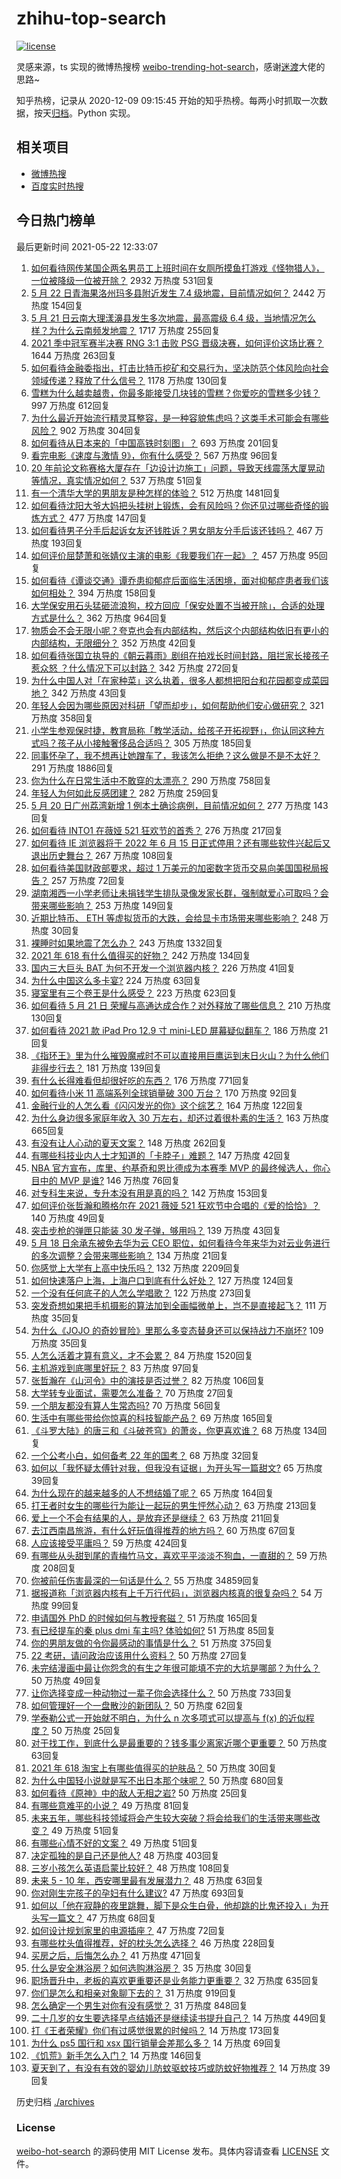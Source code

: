 # zhihu-top-search

[![license](https://img.shields.io/github/license/Arrackisarookie/zhihu-top-search)](https://github.com/Arrackisarookie/zhihu-top-search/blob/master/LICENSE)

灵感来源，ts 实现的微博热搜榜 [weibo-trending-hot-search](https://github.com/justjavac/weibo-trending-hot-search)，感谢[迷渡](https://github.com/justjavac)大佬的思路~

知乎热榜，记录从 2020-12-09 09:15:45 开始的知乎热榜。每两小时抓取一次数据，按天[归档](./archives)。Python 实现。

## 相关项目
+ [微博热搜](https://github.com/Arrackisarookie/weibo-hot-search)
+ [百度实时热搜](https://github.com/Arrackisarookie/baidu-hot-search)

## 今日热门榜单

<!-- Rank Begin -->

最后更新时间 2021-05-22 12:33:07

1. [如何看待网传某国企两名男员工上班时间在女厕所摸鱼打游戏《怪物猎人》，一位被降级一位被开除？](https://www.zhihu.com/question/460463560) 2932 万热度 531回复
1. [5 月 22 日青海果洛州玛多县附近发生 7.4 级地震，目前情况如何？](https://www.zhihu.com/question/460748606) 2442 万热度 154回复
1. [5 月 21 日云南大理漾濞县发生多次地震，最高震级 6.4 级，当地情况怎么样？为什么云南频发地震？](https://www.zhihu.com/question/460710387) 1717 万热度 255回复
1. [2021 季中冠军赛半决赛 RNG 3:1 击败 PSG 晋级决赛，如何评价这场比赛？](https://www.zhihu.com/question/460694808) 1644 万热度 263回复
1. [如何看待金融委指出，打击比特币挖矿和交易行为，坚决防范个体风险向社会领域传递？释放了什么信号？](https://www.zhihu.com/question/460721703) 1178 万热度 130回复
1. [雪糕为什么越卖越贵，你最多能接受几块钱的雪糕？你爱吃的雪糕多少钱？](https://www.zhihu.com/question/460502728) 997 万热度 612回复
1. [为什么最近开始流行精灵耳整容，是一种容貌焦虑吗？这类手术可能会有哪些风险？](https://www.zhihu.com/question/460614037) 902 万热度 304回复
1. [如何看待从日本来的「中国高铁时刻图」？](https://www.zhihu.com/question/460449331) 693 万热度 201回复
1. [看完电影《速度与激情 9》，你有什么感受？](https://www.zhihu.com/question/333674020) 567 万热度 96回复
1. [20 年前论文称赛格大厦存在「边设计边施工」问题，导致天线震荡大厦晃动等情况，真实情况如何？](https://www.zhihu.com/question/460377984) 537 万热度 51回复
1. [有一个清华大学的男朋友是种怎样的体验？](https://www.zhihu.com/question/30174174) 512 万热度 1481回复
1. [如何看待沈阳大爷大妈把头挂树上锻炼，会有风险吗？你还见过哪些奇怪的锻炼方式？](https://www.zhihu.com/question/460587693) 477 万热度 147回复
1. [如何看待男子分手后起诉女友还钱胜诉？男女朋友分手后该还钱吗？](https://www.zhihu.com/question/460598798) 467 万热度 193回复
1. [如何评价屈楚萧和张婧仪主演的电影《我要我们在一起》？](https://www.zhihu.com/question/455753519) 457 万热度 95回复
1. [如何看待《谭谈交通》谭乔患抑郁症后面临生活困境，面对抑郁症患者我们该如何相处？](https://www.zhihu.com/question/460156746) 394 万热度 158回复
1. [大学保安用石头猛砸流浪狗，校方回应「保安处置不当被开除」，合适的处理方式是什么？](https://www.zhihu.com/question/460532916) 362 万热度 964回复
1. [物质会不会无限小呢？夸克也会有内部结构，然后这个内部结构依旧有更小的内部结构，无限细分？](https://www.zhihu.com/question/453085834) 352 万热度 42回复
1. [如何看待张国立执导的《朝云暮雨》剧组在拍戏长时间封路，阻拦家长接孩子惹众怒 ？什么情况下可以封路？](https://www.zhihu.com/question/460494090) 342 万热度 272回复
1. [为什么中国人对「在家种菜」这么执着，很多人都想把阳台和花园都变成菜园地？](https://www.zhihu.com/question/460289845) 342 万热度 43回复
1. [年轻人会因为哪些原因对科研「望而却步」，如何帮助他们安心做研究？](https://www.zhihu.com/question/459947587) 321 万热度 358回复
1. [小学生参观保时捷，教育局称「教学活动，给孩子开拓视野」，你认同这种方式吗？孩子从小接触奢侈品合适吗？](https://www.zhihu.com/question/460469192) 305 万热度 185回复
1. [同事怀孕了，我不想再让她蹭车了，我该怎么拒绝？这么做是不是不太好？](https://www.zhihu.com/question/423335938) 291 万热度 1886回复
1. [你为什么在日常生活中不敢穿的太漂亮？](https://www.zhihu.com/question/31434644) 290 万热度 758回复
1. [年轻人为何如此反感团建？](https://www.zhihu.com/question/459343916) 282 万热度 259回复
1. [5 月 20 日广州荔湾新增 1 例本土确诊病例，目前情况如何？](https://www.zhihu.com/question/460600280) 277 万热度 143回复
1. [如何看待 INTO1 在薇娅 521 狂欢节的首秀？](https://www.zhihu.com/question/460729962) 276 万热度 217回复
1. [如何看待 IE 浏览器将于 2022 年 6 月 15 日正式停用？还有哪些软件兴起后又退出历史舞台？](https://www.zhihu.com/question/460502307) 267 万热度 108回复
1. [如何看待美国财政部要求，超过 1 万美元的加密数字货币交易向美国国税局报告？](https://www.zhihu.com/question/460565715) 257 万热度 72回复
1. [湖南湘西一小学老师让未捐钱学生排队录像发家长群，强制献爱心可取吗？会带来哪些影响？](https://www.zhihu.com/question/460499002) 253 万热度 149回复
1. [近期比特币、 ETH 等虚拟货币的大跌，会给显卡市场带来哪些影响？](https://www.zhihu.com/question/460428645) 248 万热度 30回复
1. [裸睡时如果地震了怎么办？](https://www.zhihu.com/question/23204731) 243 万热度 1332回复
1. [2021 年 618 有什么值得买的好物？](https://www.zhihu.com/question/396495999) 242 万热度 134回复
1. [国内三大巨头 BAT 为何不开发一个浏览器内核？](https://www.zhihu.com/question/30379346) 226 万热度 41回复
1. [为什么中国这么多卡宴?](https://www.zhihu.com/question/459509571) 224 万热度 63回复
1. [寝室里有三个卷王是什么感受？](https://www.zhihu.com/question/431850162) 223 万热度 623回复
1. [如何看待 5 月 21 日 荣耀与高通达成合作？对外释放了哪些信息？](https://www.zhihu.com/question/460652137) 210 万热度 130回复
1. [如何看待 2021 款 iPad Pro 12.9 寸 mini-LED 屏幕疑似翻车？](https://www.zhihu.com/question/460637864) 186 万热度 21回复
1. [《指环王》里为什么摧毁魔戒时不可以直接用巨鹰运到末日火山？为什么他们非得步行去？](https://www.zhihu.com/question/55276529) 181 万热度 139回复
1. [有什么长得难看但却很好吃的东西？](https://www.zhihu.com/question/37551688) 176 万热度 771回复
1. [如何看待小米 11 高端系列全球销量破 300 万台？](https://www.zhihu.com/question/460645107) 170 万热度 92回复
1. [金融行业的人怎么看《闪闪发光的你》这个综艺？](https://www.zhihu.com/question/455159005) 164 万热度 122回复
1. [为什么身边很多家庭年收入 30 万左右，却还过着很朴素的生活？](https://www.zhihu.com/question/307170588) 163 万热度 665回复
1. [有没有让人心动的夏天文案？](https://www.zhihu.com/question/454237934) 148 万热度 262回复
1. [有哪些科技业内人士才知道的「卡脖子」难题？](https://www.zhihu.com/question/459892523) 147 万热度 42回复
1. [NBA 官方宣布，库里、约基奇和恩比德成为本赛季 MVP 的最终候选人，你心目中的 MVP 是谁?](https://www.zhihu.com/question/460607116) 146 万热度 76回复
1. [对专科生来说，专升本没有用是真的吗？](https://www.zhihu.com/question/456766596) 142 万热度 153回复
1. [如何评价张哲瀚和腾格尔在 2021 薇娅 521 狂欢节中合唱的《爱的恰恰》？](https://www.zhihu.com/question/460694924) 140 万热度 49回复
1. [突击步枪的弹匣只能装 30 发子弹，够用吗？](https://www.zhihu.com/question/460089638) 139 万热度 43回复
1. [5 月 18 日余承东被免去华为云 CEO 职位，如何看待今年来华为对云业务进行的多次调整？会带来哪些影响？](https://www.zhihu.com/question/460199755) 134 万热度 21回复
1. [你感觉上大学有上高中快乐吗？](https://www.zhihu.com/question/454455954) 132 万热度 2209回复
1. [如何快速落户上海，上海户口到底有什么好处？](https://www.zhihu.com/question/455579654) 127 万热度 124回复
1. [一个没有任何底子的人怎么学唱歌？](https://www.zhihu.com/question/280659429) 122 万热度 273回复
1. [突发奇想如果把手机摄影的算法加到全画幅微单上，岂不是直接起飞？](https://www.zhihu.com/question/460487304) 111 万热度 35回复
1. [为什么《JOJO 的奇妙冒险》里那么多变态替身还可以保持战力不崩坏?](https://www.zhihu.com/question/458639619) 109 万热度 35回复
1. [人怎么活着才算有意义，才不会累？](https://www.zhihu.com/question/453340986) 84 万热度 1520回复
1. [主机游戏到底哪里好玩？](https://www.zhihu.com/question/459527096) 83 万热度 97回复
1. [张哲瀚在《山河令》中的演技是否过誉？](https://www.zhihu.com/question/458405270) 82 万热度 106回复
1. [大学转专业面试，需要怎么准备？](https://www.zhihu.com/question/268564002) 70 万热度 27回复
1. [一个朋友都没有算人生常态吗?](https://www.zhihu.com/question/460171509) 70 万热度 56回复
1. [生活中有哪些带给你惊喜的科技智能产品？](https://www.zhihu.com/question/57083905) 69 万热度 165回复
1. [《斗罗大陆》的唐三和《斗破苍穹》的萧炎，你更喜欢谁？](https://www.zhihu.com/question/452795822) 68 万热度 134回复
1. [一个公考小白，如何备考 22 年的国考？](https://www.zhihu.com/question/447760134) 68 万热度 32回复
1. [如何以「我怀疑太傅针对我，但我没有证据」为开头写一篇甜文?](https://www.zhihu.com/question/453335179) 65 万热度 39回复
1. [为什么现在的越来越多的人不想结婚了呢？](https://www.zhihu.com/question/459195366) 65 万热度 164回复
1. [打王者时女生的哪些行为能让一起玩的男生怦然心动？](https://www.zhihu.com/question/428822246) 63 万热度 213回复
1. [爱上一个不会有结果的人，是放弃还是继续？](https://www.zhihu.com/question/459414200) 63 万热度 211回复
1. [去江西南昌旅游，有什么好玩值得推荐的地方吗？](https://www.zhihu.com/question/348057500) 60 万热度 67回复
1. [人应该接受平庸吗？](https://www.zhihu.com/question/458767652) 59 万热度 424回复
1. [有哪些从头甜到尾的青梅竹马文，喜欢平平淡淡不狗血，一直甜的？](https://www.zhihu.com/question/374405076) 59 万热度 208回复
1. [你被前任伤害最深的一句话是什么？](https://www.zhihu.com/question/314118050) 55 万热度 34859回复
1. [据报道称「浏览器内核有上千万行代码」，浏览器内核真的很复杂吗？](https://www.zhihu.com/question/290767285) 54 万热度 99回复
1. [申请国外 PhD 的时候如何与教授套磁？](https://www.zhihu.com/question/25380930) 51 万热度 165回复
1. [有已经提车的秦 plus dmi 车主吗? 体验如何?](https://www.zhihu.com/question/449778341) 51 万热度 85回复
1. [你的男朋友做的令你最感动的事情是什么？](https://www.zhihu.com/question/22586649) 51 万热度 375回复
1. [22 考研，请问政治应该用什么资料？](https://www.zhihu.com/question/459489621) 50 万热度 27回复
1. [未完结漫画中最让你怨念的有生之年很可能填不完的大坑是哪部？为什么？](https://www.zhihu.com/question/38023403) 50 万热度 49回复
1. [让你选择变成一种动物过一辈子你会选择什么？](https://www.zhihu.com/question/454338371) 50 万热度 733回复
1. [如何管理好一个一盘散沙的新团队？](https://www.zhihu.com/question/451134413) 50 万热度 62回复
1. [学泰勒公式一开始就不明白，为什么 n 次多项式可以提高与 f(x) 的近似程度？](https://www.zhihu.com/question/28486177) 50 万热度 25回复
1. [对于找工作，到底什么是最重要的？钱多事少离家近哪个更重要？](https://www.zhihu.com/question/460301889) 50 万热度 63回复
1. [2021 年 618 淘宝上有哪些值得买的护肤品？](https://www.zhihu.com/question/397974360) 50 万热度 30回复
1. [为什么中国轻小说就是写不出日本那个味呢？](https://www.zhihu.com/question/411059873) 50 万热度 680回复
1. [如何看待《原神》中的敌人无相之岩?](https://www.zhihu.com/question/460131449) 50 万热度 25回复
1. [有哪些意难平的小说？](https://www.zhihu.com/question/444454638) 49 万热度 81回复
1. [未来五年，哪些科技领域将会产生较大突破？将会给我们的生活带来哪些改变？](https://www.zhihu.com/question/459934017) 49 万热度 51回复
1. [有哪些心情不好的文案？](https://www.zhihu.com/question/455523815) 49 万热度 51回复
1. [决定孤独的是自己还是他人?](https://www.zhihu.com/question/457656919) 48 万热度 403回复
1. [三岁小孩怎么英语启蒙比较好？](https://www.zhihu.com/question/437634195) 48 万热度 108回复
1. [未来 5 - 10 年，西安哪里最有发展潜力？](https://www.zhihu.com/question/459738987) 48 万热度 63回复
1. [你对刚生完孩子的孕妇有什么建议?](https://www.zhihu.com/question/365947547) 47 万热度 693回复
1. [如何以「他在寂静的夜里跳舞，脚下是众生白骨，他却跳的比鬼还投入」为开头写一篇文？](https://www.zhihu.com/question/454523695) 47 万热度 68回复
1. [如何设计规划家里的电源插座？](https://www.zhihu.com/question/25740178) 47 万热度 72回复
1. [有哪些枕头值得推荐，好的枕头怎么选择？](https://www.zhihu.com/question/27206297) 46 万热度 228回复
1. [买房之后，后悔怎么办？](https://www.zhihu.com/question/40239317) 41 万热度 471回复
1. [什么是安全淋浴房？如何选购淋浴房？](https://www.zhihu.com/question/33569945) 35 万热度 30回复
1. [职场晋升中，老板的喜欢更重要还是业务能力更重要？](https://www.zhihu.com/question/453930494) 32 万热度 635回复
1. [你们是怎么和相亲对象聊下去的？](https://www.zhihu.com/question/374758016) 31 万热度 919回复
1. [怎么确定一个男生对你有没有感觉？](https://www.zhihu.com/question/323966917) 31 万热度 848回复
1. [二十几岁的女生要选择早点结婚还是继续读书提升自己？](https://www.zhihu.com/question/456472592) 14 万热度 449回复
1. [打《王者荣耀》你们有过感觉很累的时候吗？](https://www.zhihu.com/question/460021068) 14 万热度 173回复
1. [为什么 ps5 国行和 xsx 国行销量会差那么多？](https://www.zhihu.com/question/460312449) 14 万热度 69回复
1. [《饥荒》新手怎么入门？](https://www.zhihu.com/question/53324225) 14 万热度 146回复
1. [夏天到了，有没有有效的婴幼儿防蚊驱蚊技巧或防蚊好物推荐？](https://www.zhihu.com/question/459386355) 14 万热度 39回复
<!-- Rank End -->

历史归档 [./archives](./archives)

### License

[weibo-hot-search](https://github.com/Arrackisarookie/zhihu-top-search) 的源码使用 MIT License 发布。具体内容请查看 [LICENSE](./LICENSE) 文件。
